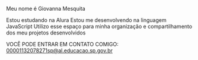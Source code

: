 Meu nome é Giovanna Mesquita

Estou estudando na Alura
Estou me desenvolvendo na linguagem JavaScript
Utilizo esse espaço para minha organização e compartilhamento dos meu projetos desenvolvidos

VOCÊ PODE ENTRAR EM CONTATO COMIGO:
00001132078271sp@al.educacao.sp.gov.br
